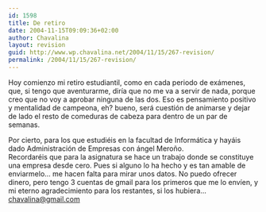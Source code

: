 ```yaml
---
id: 1598
title: De retiro
date: 2004-11-15T09:09:36+02:00
author: Chavalina
layout: revision
guid: http://www.wp.chavalina.net/2004/11/15/267-revision/
permalink: /2004/11/15/267-revision/
---
```

Hoy comienzo mi retiro estudiantil, como en cada periodo de exámenes, que, si tengo que aventurarme, diría que no me va a servir de nada, porque creo que no voy a aprobar ninguna de las dos. Eso es pensamiento positivo y mentalidad de campeona, eh? bueno, será cuestión de animarse y dejar de lado el resto de comeduras de cabeza para dentro de un par de semanas.

Por cierto, para los que estudiéis en la facultad de Informática y hayáis dado Administración de Empresas con ángel Meroño.  
Recordaréis que para la asignatura se hace un trabajo donde se constituye una empresa desde cero. Pues si alguno lo ha hecho y es tan amable de enviarmelo… me hacen falta para mirar unos datos. No puedo ofrecer dinero, pero tengo 3 cuentas de gmail para los primeros que me lo envíen, y mi eterno agradecimiento para los restantes, si los hubiera…  
[chavalina@gmail.com](javascript:mailme(′chavalina:gmail.com′);)